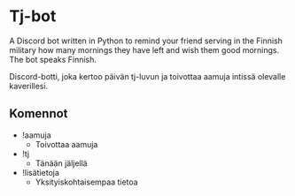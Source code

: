 # Tj-bot

A Discord bot written in Python to remind your friend serving in the Finnish military how many mornings they have left and wish them good mornings. The bot speaks Finnish.

Discord-botti, joka kertoo päivän tj-luvun ja toivottaa aamuja intissä olevalle kaverillesi.

## Komennot
- !aamuja
    - Toivottaa aamuja
- !tj
    - Tänään jäljellä
- !lisätietoja
    - Yksityiskohtaisempaa tietoa
